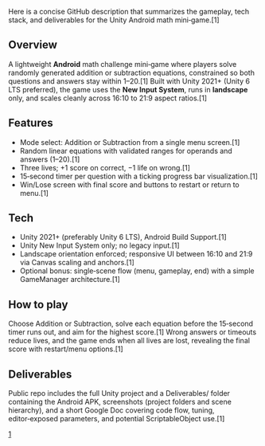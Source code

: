 Here is a concise GitHub description that summarizes the gameplay, tech stack, and deliverables for the Unity Android math mini‑game.[1]

## Overview
A lightweight **Android** math challenge mini‑game where players solve randomly generated addition or subtraction equations, constrained so both questions and answers stay within 1–20.[1]
Built with Unity 2021+ (Unity 6 LTS preferred), the game uses the **New Input System**, runs in **landscape** only, and scales cleanly across 16:10 to 21:9 aspect ratios.[1]

## Features
- Mode select: Addition or Subtraction from a single menu screen.[1]
- Random linear equations with validated ranges for operands and answers (1–20).[1]
- Three lives; +1 score on correct, −1 life on wrong.[1]
- 15‑second timer per question with a ticking progress bar visualization.[1]
- Win/Lose screen with final score and buttons to restart or return to menu.[1]

## Tech
- Unity 2021+ (preferably Unity 6 LTS), Android Build Support.[1]
- Unity New Input System only; no legacy input.[1]
- Landscape orientation enforced; responsive UI between 16:10 and 21:9 via Canvas scaling and anchors.[1]
- Optional bonus: single‑scene flow (menu, gameplay, end) with a simple GameManager architecture.[1]

## How to play
Choose Addition or Subtraction, solve each equation before the 15‑second timer runs out, and aim for the highest score.[1]
Wrong answers or timeouts reduce lives, and the game ends when all lives are lost, revealing the final score with restart/menu options.[1]

## Deliverables
Public repo includes the full Unity project and a Deliverables/ folder containing the Android APK, screenshots (project folders and scene hierarchy), and a short Google Doc covering code flow, tuning, editor‑exposed parameters, and potential ScriptableObject use.[1]

[1](https://ppl-ai-file-upload.s3.amazonaws.com/web/direct-files/attachments/86705124/fa487437-7961-4866-9b7a-5ee0424397b3/Game-Development-Test-Math-Challenge-Mini-Game.docx)
